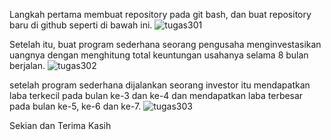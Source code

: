 Langkah pertama membuat repository pada git bash, dan buat repository baru di github seperti di bawah ini.
![tugas301](https://user-images.githubusercontent.com/46734112/52928907-a2ad4c80-3374-11e9-97aa-4ce434fefaad.png)


Setelah itu, buat program sederhana seorang pengusaha menginvestasikan uangnya dengan menghitung total keuntungan usahanya selama 8 bulan berjalan. 
![tugas302](https://user-images.githubusercontent.com/46734112/52928910-a3de7980-3374-11e9-9098-5c19cbb5595d.png)

setelah program sederhana dijalankan seorang investor itu mendapatkan laba terkecil pada bulan ke-3 dan ke-4 dan mendapatkan laba terbesar pada bulan ke-5, ke-6 dan ke-7. 
![tugas303](https://user-images.githubusercontent.com/46734112/52929240-32072f80-3376-11e9-86fa-cd62a984d03c.png)

Sekian dan Terima Kasih
